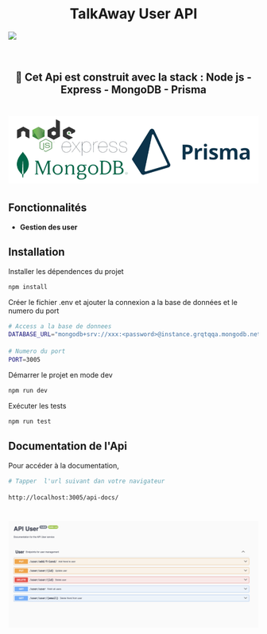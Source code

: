 <h1 align="center"><strong> TalkAway User API</strong></h1>

![](logo.png)

<br />
<div align="center"><h2>🚀 Cet Api est construit avec la stack : Node js - Express - MongoDB - Prisma </h2></div>

<h1 align="center">

![](./docs/readme_stack.png)

</h1> 


## Fonctionnalités

- **Gestion des user**


## Installation

Installer les dépendences du projet

```sh
npm install 
```

Créer le fichier  .env et ajouter la connexion a la base de données et le numero du port 

```sh
# Access a la base de donnees
DATABASE_URL="mongodb+srv://xxx:<password>@instance.grqtqqa.mongodb.net/?retryWrites=true&w=majority"

# Numero du port
PORT=3005
```

Démarrer le projet en mode dev

```sh
npm run dev
```

Exécuter les tests

```sh
npm run test
```


## Documentation de l'Api
Pour accéder à la documentation,
```sh
# Tapper  l'url suivant dan votre navigateur

http://localhost:3005/api-docs/
```
<h1 align="center">

![](./docs/api_docs.png)

</h1>